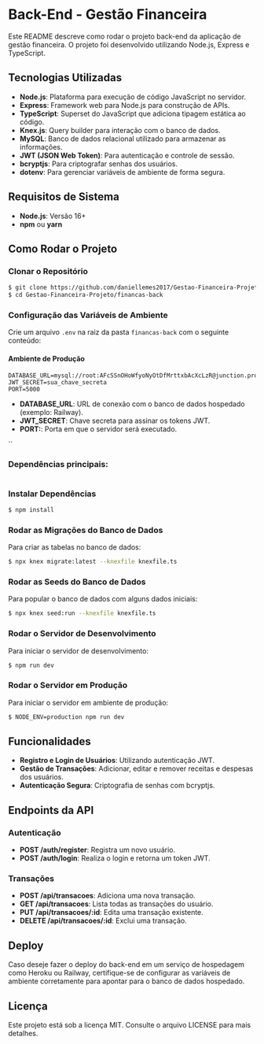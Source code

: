 # Back-End - Gestão Financeira

Este README descreve como rodar o projeto back-end da aplicação de gestão financeira. O projeto foi desenvolvido utilizando Node.js, Express e TypeScript.

## Tecnologias Utilizadas

- **Node.js**: Plataforma para execução de código JavaScript no servidor.
- **Express**: Framework web para Node.js para construção de APIs.
- **TypeScript**: Superset do JavaScript que adiciona tipagem estática ao código.
- **Knex.js**: Query builder para interação com o banco de dados.
- **MySQL**: Banco de dados relacional utilizado para armazenar as informações.
- **JWT (JSON Web Token)**: Para autenticação e controle de sessão.
- **bcryptjs**: Para criptografar senhas dos usuários.
- **dotenv**: Para gerenciar variáveis de ambiente de forma segura.

## Requisitos de Sistema

- **Node.js**: Versão 16+
- **npm** ou **yarn**

## Como Rodar o Projeto

### Clonar o Repositório

```bash
$ git clone https://github.com/daniellemes2017/Gestao-Financeira-Projeto.git
$ cd Gestao-Financeira-Projeto/financas-back
```

### Configuração das Variáveis de Ambiente

Crie um arquivo `.env` na raiz da pasta `financas-back` com o seguinte conteúdo:

#### Ambiente de Produção
```
DATABASE_URL=mysql://root:AFcSSnOHoWfyoNyOtDfMrttxbAcXcLzR@junction.proxy.rlwy.net:59987/railway
JWT_SECRET=sua_chave_secreta
PORT=5000
```

- **DATABASE_URL**: URL de conexão com o banco de dados hospedado (exemplo: Railway).
- **JWT_SECRET**: Chave secreta para assinar os tokens JWT.
- **PORT:**: Porta em que o servidor será executado.


``
### Dependências principais:

```$ npm install typescript, express, mysql2, knex, jsonwebtoken, bcryptjs, dotenv
```

### Instalar Dependências

```bash
$ npm install
```

### Rodar as Migrações do Banco de Dados

Para criar as tabelas no banco de dados:

```bash
$ npx knex migrate:latest --knexfile knexfile.ts
```

### Rodar as Seeds do Banco de Dados

Para popular o banco de dados com alguns dados iniciais:

```bash
$ npx knex seed:run --knexfile knexfile.ts
```

### Rodar o Servidor de Desenvolvimento

Para iniciar o servidor de desenvolvimento:

```bash
$ npm run dev
```

### Rodar o Servidor em Produção

Para iniciar o servidor em ambiente de produção:

```bash
$ NODE_ENV=production npm run dev
```

## Funcionalidades

- **Registro e Login de Usuários**: Utilizando autenticação JWT.
- **Gestão de Transações**: Adicionar, editar e remover receitas e despesas dos usuários.
- **Autenticação Segura**: Criptografia de senhas com bcryptjs.

## Endpoints da API

### Autenticação

- **POST /auth/register**: Registra um novo usuário.
- **POST /auth/login**: Realiza o login e retorna um token JWT.

### Transações

- **POST /api/transacoes**: Adiciona uma nova transação.
- **GET /api/transacoes**: Lista todas as transações do usuário.
- **PUT /api/transacoes/:id**: Edita uma transação existente.
- **DELETE /api/transacoes/:id**: Exclui uma transação.

## Deploy

Caso deseje fazer o deploy do back-end em um serviço de hospedagem como Heroku ou Railway, certifique-se de configurar as variáveis de ambiente corretamente para apontar para o banco de dados hospedado.

## Licença

Este projeto está sob a licença MIT. Consulte o arquivo LICENSE para mais detalhes.

